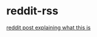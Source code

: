 reddit-rss
==========

[reddit post explaining what this is](https://www.reddit.com/r/rss/comments/fvg3ed/i_built_a_better_rss_feed_for_reddit/)
